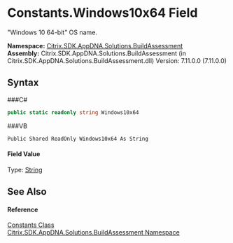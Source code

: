 # Constants.Windows10x64 Field
 

"Windows 10 64-bit" OS name.

**Namespace:**&nbsp;<a href="N_Citrix_SDK_AppDNA_Solutions_BuildAssessment">Citrix.SDK.AppDNA.Solutions.BuildAssessment</a><br />**Assembly:**&nbsp;Citrix.SDK.AppDNA.Solutions.BuildAssessment (in Citrix.SDK.AppDNA.Solutions.BuildAssessment.dll) Version: 7.11.0.0 (7.11.0.0)

## Syntax

###C#
```csharp
public static readonly string Windows10x64
```

###VB
```vbnet
Public Shared ReadOnly Windows10x64 As String
```


#### Field Value
Type: <a href="http://msdn2.microsoft.com/en-us/library/s1wwdcbf" target="_blank">String</a>

## See Also


#### Reference
<a href="T_Citrix_SDK_AppDNA_Solutions_BuildAssessment_Constants">Constants Class</a><br /><a href="N_Citrix_SDK_AppDNA_Solutions_BuildAssessment">Citrix.SDK.AppDNA.Solutions.BuildAssessment Namespace</a><br />